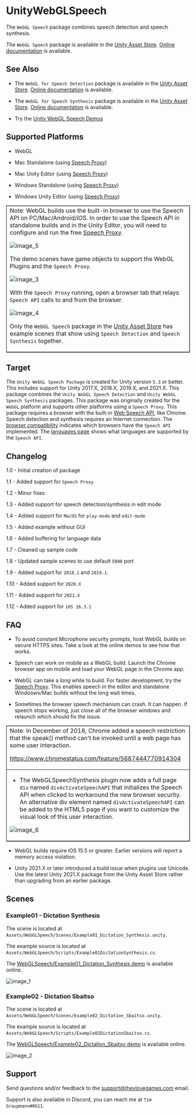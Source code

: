 # UnityWebGLSpeech

The `WebGL Speech` package combines speech detection and speech synthesis.

The `WebGL Speech` package is available in the [Unity Asset Store](https://assetstore.unity.com/packages/tools/audio/webgl-speech-105831).
[Online documentation](https://github.com/tgraupmann/UnityWebGLSpeech) is available.

## See Also

* The `WebGL for Speech Detection` package is available in the [Unity Asset Store](https://www.assetstore.unity3d.com/en/#!/content/81076). [Online documentation](https://github.com/tgraupmann/UnityWebGLSpeechDetection) is available.

* The `WebGL for Speech Synthesis` package is available in the [Unity Asset Store](https://www.assetstore.unity3d.com/en/#!/content/81861). [Online documentation](https://github.com/tgraupmann/UnityWebGLSpeechSynthesis) is available.

* Try the [Unity WebGL Speech Demos](https://theylovegames.com/UnityWebGLSpeech_Demos/)

## Supported Platforms

* WebGL

* Mac Standalone (using [Speech Proxy](https://github.com/tgraupmann/ConsoleChromeSpeechProxy))

* Mac Unity Editor (using [Speech Proxy](https://github.com/tgraupmann/ConsoleChromeSpeechProxy))

* Windows Standalone (using [Speech Proxy](https://github.com/tgraupmann/ConsoleChromeSpeechProxy))

* Windows Unity Editor (using [Speech Proxy](https://github.com/tgraupmann/ConsoleChromeSpeechProxy))

<table border="1"><tr><td>
Note: WebGL builds use the built-in browser to use the Speech API on PC/Mac/Android/iOS. In order to use the Speech API in standalone builds and in the Unity Editor, you will need to configure and run the free <a target="_blank" href="https://github.com/tgraupmann/ConsoleChromeSpeechProxy">Speech Proxy</a>.

![image_5](images/image_5.png)

The demo scenes have game objects to support the WebGL Plugins and the `Speech Proxy`.

![image_3](images/image_3.png)

With the `Speech Proxy` running, open a browser tab that relays `Speech API` calls to and from the browser.

![image_4](images/image_4.png)

Only the `WebGL Speech` package in the [Unity Asset Store](https://assetstore.unity.com/packages/tools/audio/webgl-speech-105831) has example scenes that show using `Speech Detection` and `Speech Synthesis` together.
</td></tr></table>

## Target

The `Unity WebGL Speech Package` is created for Unity version `5.3` or better. This includes support for Unity 2017.X, 2018.X, 2019.X, and 2021.X.
This package combines the `Unity WebGL Speech Detection` and `Unity WebGL Speech Synthesis` packages.
This package was originally created for the `WebGL` platform and supports other platforms using a `Speech Proxy`.
This package requires a browser with the built-in [Web Speech API](https://dvcs.w3.org/hg/speech-api/raw-file/tip/speechapi.html), like Chrome.
Speech detection and synthesis requires an Internet connection.
The [browser compatibility](https://developer.mozilla.org/en-US/docs/Web/API/Web_Speech_API#Browser_compatibility) indicates which browsers have the `Speech API` implemented.
The [languages page](https://cloud.google.com/speech/docs/languages) shows what languages are supported by the `Speech API`.

## Changelog

1.0 - Initial creation of package

1.1 - Added support for `Speech Proxy`

1.2 - Minor fixes

1.3 - Added support for speech detection/synthesis in edit mode

1.4 - Added support for `MacOS` for `play-mode` and `edit-mode`

1.5 - Added example without GUI

1.6 - Added buffering for language data

1.7 - Cleaned up sample code

1.8 - Updated sample scenes to use default `5000` port

1.9 - Added support for `2018.1` and `2019.1`.

1.10 - Added support for `2020.X`

1.11 - Added support for `2021.X`

1.12 - Added support for `iOS 16.3.1`

## FAQ

* To avoid constant Microphone security prompts, host WebGL builds on secure HTTPS sites. Take a look at the online demos to see how that works.

* Speech can work on mobile as a WebGL build. Launch the Chrome browser app on mobile and load your WebGL page in the Chrome app.

* WebGL can take a long while to build. For faster development, try the [Speech Proxy](https://github.com/tgraupmann/ConsoleChromeSpeechProxy). This enables speech in the editor and standalone Windoows/Mac builds without the long wait times.

* Sometimes the browser speech mechanism can crash. It can happen. If speech stops working, just close all of the browser windows and relaunch which should fix the issue.

<table border="1"><tr><td>
Note: In December of 2018, Chrome added a speech restriction that the speak() method can't be invoked until a web page has some user interaction.

<https://www.chromestatus.com/feature/5687444770914304>
</td></tr>
<tr><td>

* The WebGLSpeechSynthesis plugin now adds a full page `div` named `divActivateSpeechAPI` that initializes the Speech API when clicked to workaround the new browser security. An alternative div element named `divActivateSpeechAPI` can be added to the HTML5 page if you want to customize the visual look of this user interaction.

 ![image_6](images/image_6.png)
</td></tr>
</table>

* WebGL builds require iOS 15.5 or greater. Earlier versions will report a memory access violation.

* Unity 2021.X or later introduced a build issue when plugins use Unicode. Use the latest Unity 2021.X package from the Unity Asset Store rather than upgrading from an earlier package.

## Scenes

### Example01 - Dictation Synthesis

The scene is located at `Assets/WebGLSpeech/Scenes/Example01_Dictation_Synthesis.unity`.

The example source is located at `Assets/WebGLSpeech/Scripts/Example01DictationSynthesis.cs`.

The [WebGLSpeech/Example01_Dictation_Synthesis demo](https://theylovegames.com/UnityWebGLSpeech_Demos/WebGLSpeech/Example01_Dictation_Synthesis/index.html) is available online.

![image_1](images/image_1.png)

### Example02 - Dictation Sbaitso

The scene is located at `Assets/WebGLSpeech/Scenes/Example02_Dictation_Sbaitso.unity`.

The example source is located at `Assets/WebGLSpeech/Scripts/Example02DictationSbaitso.cs`.

The [WebGLSpeech/Example02_Dictation_Sbaitso demo](https://theylovegames.com/UnityWebGLSpeech_Demos/WebGLSpeech/Example02_Dictation_Sbaitso/index.html) is available online.

![image_2](images/image_2.png)

## Support

Send questions and/or feedback to the support@theylovegames.com email.

Support is also available in Discord, you can reach me at `Tim Graupmann#0611`.
